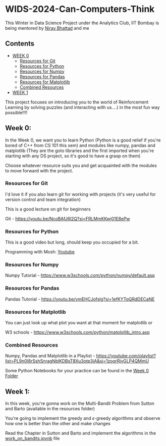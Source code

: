 # WIDS-2024-Can-Computers-Think

This Winter in Data Science Project under the Analytics Club, IIT Bombay is being mentored by [Nirav Bhattad](https://github.com/Nirraaav) and me

## Contents

- [WEEK 0](#week-0)
    - [Resources for Git](#resources-for-git)
    - [Resources for Python](#resources-for-python)
    - [Resources for Numpy](#resources-for-numpy)
    - [Resources for Pandas](#resources-for-pandas)
    - [Resources for Matplotlib](#resources-for-matplotlib)
    - [Combined Resources](#combined-resources)
- [WEEK 1](#week-1)


This project focuses on introducing you to the world of Reinforcement Learning by solving puzzles (and interacting with us....) in the most fun way possible!!!!

## Week 0:

In the Week 0, we want you to learn Python (Python is a good relief if you're bored of C++ from CS 101 this sem) and modules like numpy, pandas and matplotlib (They are the goto libraries and the first imported when you're starting with any DS project, so it's good to have a grasp on them)

Choose whatever resource suits you and get acquainted with the modules to move forward with the project.

### Resources for Git

I'd love it if you also learn git for working with projects (it's very useful for version control and team integration)

This is a good lecture on git for beginners

Git - https://youtu.be/NcoBAfJ6l2Q?si=FRLMmKKwj01E8ePw

### Resources for Python

This is a good video but long, should keep you occupied for a bit.

Programming with Mosh: [Youtube](https://youtu.be/_uQrJ0TkZlc?si=gfn-7_-chO-J60hD)

### Resources for Numpy

Numpy Tutorial - https://www.w3schools.com/python/numpy/default.asp

### Resources for Pandas

Pandas Tutorial - https://youtu.be/vmEHCJofslg?si=1efKYTqQRdDECaNE

### Resources for Matplotlib

You can just look up what plot you want at that moment for matplotlib or 

W3 schools - https://www.w3schools.com/python/matplotlib_intro.asp

### Combined Resources

Numpy, Pandas and Matplotlib in a Playlist - https://youtube.com/playlist?list=PL9n0l8rSshSnragNblKDBsT8Xu3otp3jA&si=1zoqrRjvGLP4QMmU

Some Python Notebooks for your practice can be found in the [Week 0 Folder](./Week%200/)


## Week 1:

In this week, you're gonna work on the Multi-Bandit Problem from Sutton and Barto (available in the resources folder)

You're going to implement the greedy and $\epsilon$-greedy algorithms and observe how one is better than the other and make changes

Read the Chapter in Sutton and Barto and implement the algorithms in the [work_on_bandits.ipynb](./Week%201/work_on_bandits.ipynb) file

